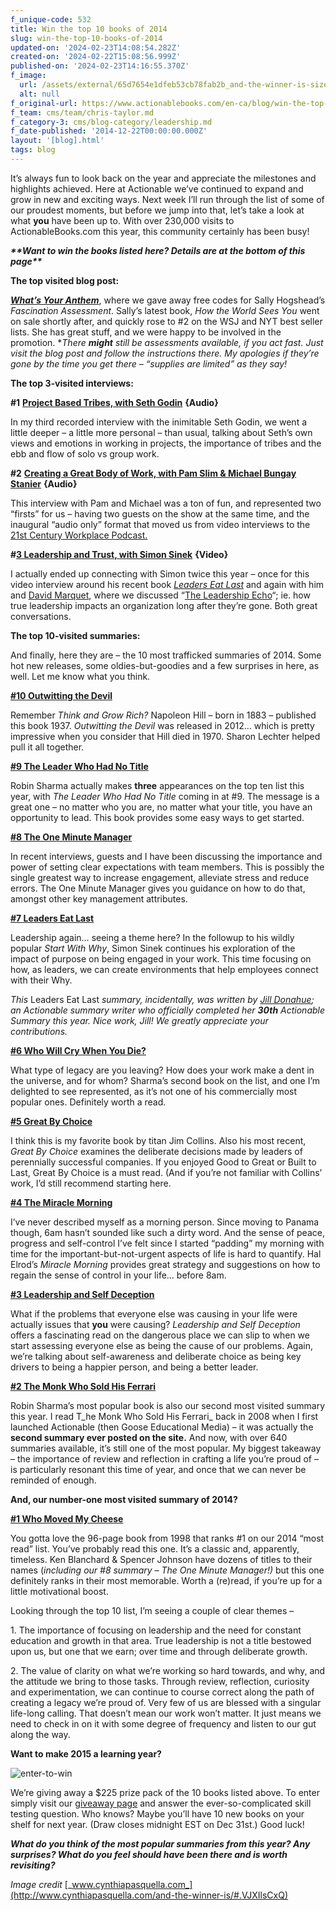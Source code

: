 ```yaml
---
f_unique-code: 532
title: Win the top 10 books of 2014
slug: win-the-top-10-books-of-2014
updated-on: '2024-02-23T14:08:54.282Z'
created-on: '2024-02-22T15:08:56.999Z'
published-on: '2024-02-23T14:16:55.370Z'
f_image:
  url: /assets/external/65d7654e1dfeb53cb78fab2b_and-the-winner-is-sized.png
  alt: null
f_original-url: https://www.actionablebooks.com/en-ca/blog/win-the-top-10-books-of-2014/
f_team: cms/team/chris-taylor.md
f_category-3: cms/blog-category/leadership.md
f_date-published: '2014-12-22T00:00:00.000Z'
layout: '[blog].html'
tags: blog
---
```


It’s always fun to look back on the year and appreciate the milestones and highlights achieved. Here at Actionable we’ve continued to expand and grow in new and exciting ways. Next week I’ll run through the list of some of our proudest moments, but before we jump into that, let’s take a look at what **you** have been up to. With over 230,000 visits to ActionableBooks.com this year, this community certainly has been busy!

**_\*\*Want to win the books listed here? Details are at the bottom of this page\*\*_**

**The top visited blog post:**

[**_What’s Your Anthem_**](https://www.actionablebooks.com/blog/whats-your-anthem/), where we gave away free codes for Sally Hogshead’s _Fascination Assessment_. Sally’s latest book, _How the World Sees You_ went on sale shortly after, and quickly rose to #2 on the WSJ and NYT best seller lists. She has great stuff, and we were happy to be involved in the promotion. \*_There_ **_might_** _still be assessments available, if you act fast. Just visit the blog post and follow the instructions there. My apologies if they’re gone by the time you get there – “supplies are limited” as they say!_

**The top 3-visited interviews:**

**#1** [**Project Based Tribes, with Seth Godin**](https://www.actionablebooks.com/podcast/005-project-based-tribes/) **{Audio}**

In my third recorded interview with the inimitable Seth Godin, we went a little deeper – a little more personal – than usual, talking about Seth’s own views and emotions in working in projects, the importance of tribes and the ebb and flow of solo vs group work.

**#2** [**Creating a Great Body of Work, with Pam Slim & Michael Bungay Stanier**](https://www.actionablebooks.com/podcast/creating-a-great-body-of-work/) **{Audio}**

This interview with Pam and Michael was a ton of fun, and represented two “firsts” for us – having two guests on the show at the same time, and the inaugural “audio only” format that moved us from video interviews to the [21st Century Workplace Podcast.](https://itunes.apple.com/ca/podcast/id925737600)

**#**[**3 Leadership and Trust, with Simon Sinek**](https://www.actionablebooks.com/blog/leadership-and-trust-with-simon-sinek/) **{Video}**

I actually ended up connecting with Simon twice this year – once for this video interview around his recent book [_Leaders Eat Last_](https://www.actionablebooks.com/summaries/leaders-eat-last-sinek/) and again with him and [David Marquet](http://davidmarquet.com/), where we discussed “[The Leadership Echo](https://www.actionablebooks.com/podcast/010-your-leadership-echo/)“; ie. how true leadership impacts an organization long after they’re gone. Both great conversations.

**The top 10-visited summaries:**

And finally, here they are – the 10 most trafficked summaries of 2014. Some hot new releases, some oldies-but-goodies and a few surprises in here, as well. Let me know what you think.

[**#10 Outwitting the Devil**](https://www.actionablebooks.com/summaries/outwitting-the-devil/)

Remember _Think and Grow Rich?_ Napoleon Hill – born in 1883 – published this book 1937. _Outwitting the Devil_ was released in 2012… which is pretty impressive when you consider that Hill died in 1970. Sharon Lechter helped pull it all together.

[**#9 The Leader Who Had No Title**](https://www.actionablebooks.com/summaries/the-leader-who-had-no-title/)

Robin Sharma actually makes **three** appearances on the top ten list this year, with _The Leader Who Had No Title_ coming in at #9. The message is a great one – no matter who you are, no matter what your title, you have an opportunity to lead. This book provides some easy ways to get started.

[**#8 The One Minute Manager**](https://www.actionablebooks.com/summaries/one-minute-manager/)

In recent interviews, guests and I have been discussing the importance and power of setting clear expectations with team members. This is possibly the single greatest way to increase engagement, alleviate stress and reduce errors. The One Minute Manager gives you guidance on how to do that, amongst other key management attributes.

[**#7 Leaders Eat Last**](https://www.actionablebooks.com/summaries/leaders-eat-last-sinek/)

Leadership again… seeing a theme here? In the followup to his wildly popular _Start With Why_, Simon Sinek continues his exploration of the impact of purpose on being engaged in your work. This time focusing on how, as leaders, we can create environments that help employees connect with their Why.

_This_ Leaders Eat Last _summary, incidentally, was written by_ [_Jill Donahue_](https://www.actionablebooks.com/team/jill-donahue/)_; an Actionable summary writer who officially completed her_ **_30th_** _Actionable Summary this year. Nice work, Jill! We greatly appreciate your contributions._

[**#6 Who Will Cry When You Die?**](https://www.actionablebooks.com/summaries/who-will-cry-when-you-die/)

What type of legacy are you leaving? How does your work make a dent in the universe, and for whom? Sharma’s second book on the list, and one I’m delighted to see represented, as it’s not one of his commercially most popular ones. Definitely worth a read.

[**#5 Great By Choice**](https://www.actionablebooks.com/summaries/great-by-choice/)

I think this is my favorite book by titan Jim Collins. Also his most recent, _Great By Choice_ examines the deliberate decisions made by leaders of perennially successful companies. If you enjoyed Good to Great or Built to Last, Great By Choice is a must read. (And if you’re not familiar with Collins’ work, I’d still recommend starting here.

[**#4 The Miracle Morning**](https://www.actionablebooks.com/summaries/the-miracle-morning/)

I’ve never described myself as a morning person. Since moving to Panama though, 6am hasn’t sounded like such a dirty word. And the sense of peace, progress and self-control I’ve felt since I started “padding” my morning with time for the important-but-not-urgent aspects of life is hard to quantify. Hal Elrod’s _Miracle Morning_ provides great strategy and suggestions on how to regain the sense of control in your life… before 8am.

[**#3 Leadership and Self Deception**](https://www.actionablebooks.com/summaries/leadership-and-self-deception/)

What if the problems that everyone else was causing in your life were actually issues that **you** were causing? _Leadership and Self Deception_ offers a fascinating read on the dangerous place we can slip to when we start assessing everyone else as being the cause of our problems. Again, we’re talking about self-awareness and deliberate choice as being key drivers to being a happier person, and being a better leader.

[**#2 The Monk Who Sold His Ferrari**](https://www.actionablebooks.com/summaries/the-monk-who-sold-his-ferrari-2/)

Robin Sharma’s most popular book is also our second most visited summary this year. I read T_he Monk Who Sold His Ferrari_ back in 2008 when I first launched Actionable (then Goose Educational Media) – it was actually the **second summary ever posted on the site.** And now, with over 640 summaries available, it’s still one of the most popular. My biggest takeaway – the importance of review and reflection in crafting a life you’re proud of – is particularly resonant this time of year, and once that we can never be reminded of enough.

**And, our number-one most visited summary of 2014?**

[**#1 Who Moved My Cheese**](https://www.actionablebooks.com/summaries/who-moved-my-cheese/)

You gotta love the 96-page book from 1998 that ranks #1 on our 2014 “most read” list. You’ve probably read this one. It’s a classic and, apparently, timeless. Ken Blanchard & Spencer Johnson have dozens of titles to their names (_including our #8 summary – The One Minute Manager!)_ but this one definitely ranks in their most memorable. Worth a (re)read, if you’re up for a little motivational boost.

Looking through the top 10 list, I’m seeing a couple of clear themes –

1\. The importance of focusing on leadership and the need for constant education and growth in that area. True leadership is not a title bestowed upon us, but one that we earn; over time and through deliberate growth.

2\. The value of clarity on what we’re working so hard towards, and why, and the attitude we bring to those tasks. Through review, reflection, curiosity and experimentation, we can continue to course correct along the path of creating a legacy we’re proud of. Very few of us are blessed with a singular life-long calling. That doesn’t mean our work won’t matter. It just means we need to check in on it with some degree of frequency and listen to our gut along the way.

**Want to make 2015 a learning year?**

![enter-to-win](/assets/external/65d3624b491ca158a39dbc7d_enter-to-win.png)

We’re giving away a $225 prize pack of the 10 books listed above. To enter simply visit our [giveaway page](https://www.actionablebooks.com/giveaways/build-your-business-book-library/) and answer the ever-so-complicated skill testing question. Who knows? Maybe you’ll have 10 new books on your shelf for next year. (Draw closes midnight EST on Dec 31st.) Good luck!

**_What do you think of the most popular summaries from this year? Any surprises? What do you feel should have been there and is worth revisiting?_**

_Image credit_ [_www.cynthiapasquella.com_](http://www.cynthiapasquella.com/and-the-winner-is/#.VJXIlsCxQ)
